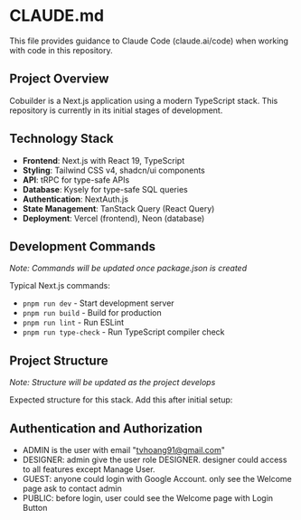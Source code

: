 # CLAUDE.md

This file provides guidance to Claude Code (claude.ai/code) when working with code in this repository.

## Project Overview

Cobuilder is a Next.js application using a modern TypeScript stack. This repository is currently in its initial stages of development.

## Technology Stack

- **Frontend**: Next.js with React 19, TypeScript
- **Styling**: Tailwind CSS v4, shadcn/ui components
- **API**: tRPC for type-safe APIs
- **Database**: Kysely for type-safe SQL queries
- **Authentication**: NextAuth.js
- **State Management**: TanStack Query (React Query)
- **Deployment**: Vercel (frontend), Neon (database)

## Development Commands

*Note: Commands will be updated once package.json is created*

Typical Next.js commands:
- `pnpm run dev` - Start development server
- `pnpm run build` - Build for production
- `pnpm run lint` - Run ESLint
- `pnpm run type-check` - Run TypeScript compiler check

## Project Structure

*Note: Structure will be updated as the project develops*

Expected structure for this stack. Add this after initial setup:

## Authentication and Authorization

- ADMIN is the user with email "tvhoang91@gmail.com"
- DESIGNER: admin give the user role DESIGNER. designer could access to all features except Manage User.
- GUEST: anyone could login with Google Account. only see the Welcome page ask to contact admin
- PUBLIC: before login, user could see the Welcome page with Login Button
